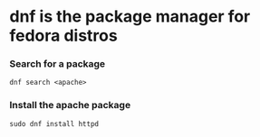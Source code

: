 # dnf is the package manager for fedora distros

### Search for a package
`dnf search <apache>`

### Install the apache package
`sudo dnf install httpd`